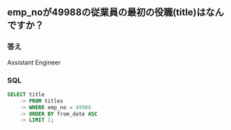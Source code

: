 ## emp_noが49988の従業員の最初の役職(title)はなんですか？

### 答え
Assistant Engineer

### SQL
```sql
SELECT title
    -> FROM titles
    -> WHERE emp_no = 49988
    -> ORDER BY from_date ASC
    -> LIMIT 1;

```
